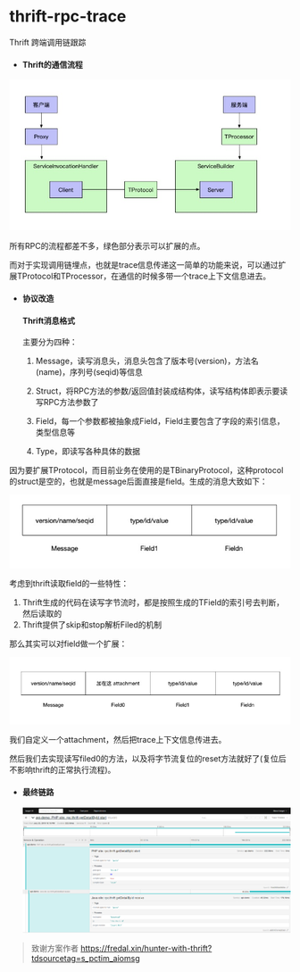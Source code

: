 # thrift-rpc-trace
Thrift 跨端调用链跟踪



- #### Thrift的通信流程

![thrift-java](https://raw.githubusercontent.com/Janson-Leung/thrift-rpc-trace/master/thrift-java.jpg)

所有RPC的流程都差不多，绿色部分表示可以扩展的点。

而对于实现调用链埋点，也就是trace信息传递这一简单的功能来说，可以通过扩展TProtocol和TProcessor，在通信的时候多带一个trace上下文信息进去。



- #### 协议改造

  #### Thrift消息格式
  
  主要分为四种：
  
  1. Message，读写消息头，消息头包含了版本号(version)，方法名(name)，序列号(seqid)等信息
  
  2. Struct，将RPC方法的参数/返回值封装成结构体，读写结构体即表示要读写RPC方法参数了
  
  3. Field，每一个参数都被抽象成Field，Field主要包含了字段的索引信息，类型信息等
  
  4. Type，即读写各种具体的数据
  
     

因为要扩展TProtocol，而目前业务在使用的是TBinaryProtocol，这种protocol的struct是空的，也就是message后面直接是field。生成的消息大致如下：

![TBinaryProtocol](https://raw.githubusercontent.com/Janson-Leung/thrift-rpc-trace/master/TBinaryProtocol.jpg)

考虑到thrift读取field的一些特性：

1. Thrift生成的代码在读写字节流时，都是按照生成的TField的索引号去判断，然后读取的
2. Thrift提供了skip和stop解析Filed的机制

那么其实可以对field做一个扩展：

![TBinaryProtocol2](https://raw.githubusercontent.com/Janson-Leung/thrift-rpc-trace/master/TBinaryProtocol2.jpg)

我们自定义一个attachment，然后把trace上下文信息传进去。

然后我们去实现读写filed0的方法，以及将字节流复位的reset方法就好了(复位后不影响thrift的正常执行流程)。



- #### 最终链路

  ![jaeger](https://raw.githubusercontent.com/Janson-Leung/thrift-rpc-trace/master/jaeger.png)



> 致谢方案作者  https://fredal.xin/hunter-with-thrift?tdsourcetag=s_pctim_aiomsg

